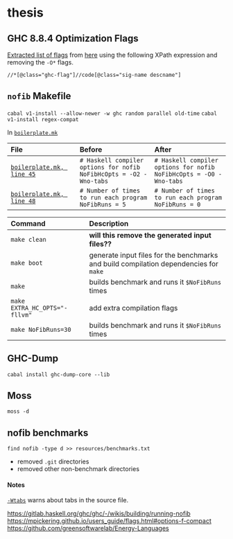 # thesis

## GHC 8.8.4 Optimization Flags
[Extracted list of flags](flags.txt) from [here](https://downloads.haskell.org/~ghc/8.8.4/docs/html/users_guide/using-optimisation.html) using the following XPath expression and removing the `-O*` flags.
```xpath
//*[@class="ghc-flag"]//code[@class="sig-name descname"]
```

## `nofib` Makefile

`cabal v1-install --allow-newer -w ghc random parallel old-time`
`cabal v1-install regex-compat`

In [`boilerplate.mk`](nofib/mk/boilerplate.mk)

| File | Before | After |
|:-----|:-------|:------|
| [`boilerplate.mk, line 45`](nofib/mk/boilerplate.mk#L45) | `# Haskell compiler options for nofib`<br>`NoFibHcOpts = -O2 -Wno-tabs` | `# Haskell compiler options for nofib`<br>`NoFibHcOpts = -O0 -Wno-tabs` |
|[`boilerplate.mk, line 48`](nofib/mk/boilerplate.mk#L48) | `# Number of times to run each program`<br>`NoFibRuns = 5` | `# Number of times to run each program`<br>`NoFibRuns = 0` |


| Command | Description |
|:--------|:------------|
| `make clean` | **will this remove the generated input files??** |
| `make boot`  | generate input files for the benchmarks and build compilation dependencies for `make` |
| `make`       | builds benchmark and runs it `$NoFibRuns` times |
| `make EXTRA_HC_OPTS="-fllvm"` | add extra compilation flags |
| `make NoFibRuns=30` | builds benchmark and runs it `$NoFibRuns` times |


## GHC-Dump
```
cabal install ghc-dump-core --lib
```

## Moss
```
moss -d
```

## nofib benchmarks
```
find nofib -type d >> resources/benchmarks.txt
```
 - removed `.git` directories
 - removed other non-benchmark directories


#### Notes
[`-Wtabs`](https://downloads.haskell.org/~ghc/8.8.4/docs/html/users_guide/using-warnings.html?highlight=wno%20tabs#ghc-flag--Wtabs) warns about tabs in the source file.


https://gitlab.haskell.org/ghc/ghc/-/wikis/building/running-nofib
https://mpickering.github.io/users_guide/flags.html#options-f-compact
https://github.com/greensoftwarelab/Energy-Languages

